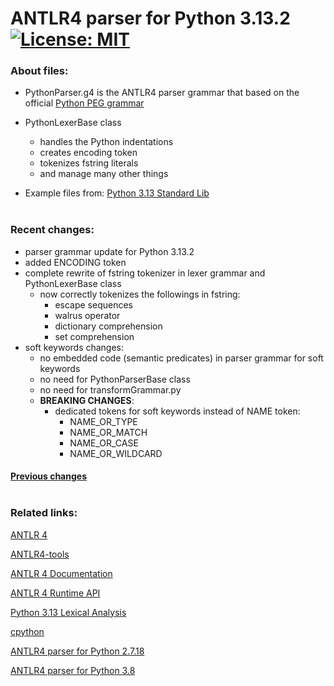 # ANTLR4 parser for Python 3.13.2 &nbsp; [![License: MIT](https://img.shields.io/badge/License-MIT-yellow.svg)](https://opensource.org/licenses/MIT)

### About files:
 - PythonParser.g4 is the ANTLR4 parser grammar that based on the official [Python PEG grammar](https://docs.python.org/3.13/reference/grammar.html)

 - PythonLexerBase class
    - handles the Python indentations
    - creates encoding token
    - tokenizes fstring literals
    - and manage many other things

- Example files from: [Python 3.13 Standard Lib](https://github.com/python/cpython/tree/3.13/Lib)<br/><br/>

### Recent changes:
- parser grammar update for Python 3.13.2
- added ENCODING token
- complete rewrite of fstring tokenizer in lexer grammar and PythonLexerBase class
  - now correctly tokenizes the followings in fstring:
      - escape sequences
      - walrus operator
      - dictionary comprehension
      - set comprehension
- soft keywords changes:
  - no embedded code (semantic predicates) in parser grammar for soft keywords
  - no need for PythonParserBase class
  - no need for transformGrammar.py
  - **BREAKING CHANGES**:
    - dedicated tokens for soft keywords instead of NAME token:
      - NAME_OR_TYPE
      - NAME_OR_MATCH
      - NAME_OR_CASE
      - NAME_OR_WILDCARD

#### [Previous changes](https://github.com/RobEin/ANTLR4-parser-for-Python-3.13/blob/main/changes.md)<br/><br/> 
### Related links:
[ANTLR 4](https://www.antlr.org/)

[ANTLR4-tools](https://github.com/antlr/antlr4/blob/master/doc/getting-started.md#getting-started-the-easy-way-using-antlr4-tools)

[ANTLR 4 Documentation](https://github.com/antlr/antlr4/tree/master/doc)

[ANTLR 4 Runtime API](https://www.antlr.org/api/Java/)

[Python 3.13 Lexical Analysis](https://docs.python.org/3.13/reference/lexical_analysis.html)

[cpython](https://github.com/python/cpython)

[ANTLR4 parser for Python 2.7.18](https://github.com/RobEin/ANTLR4-parser-for-Python-2.7.18)

[ANTLR4 parser for Python 3.8](https://github.com/RobEin/ANTLR4-parser-for-Python-3.8.12)
